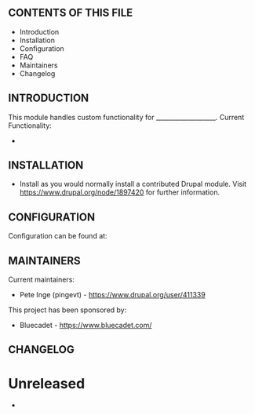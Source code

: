 CONTENTS OF THIS FILE
---------------------

 * Introduction
 * Installation
 * Configuration
 * FAQ
 * Maintainers
 * Changelog


INTRODUCTION
------------

This module handles custom functionality for ___________________.
Current Functionality:

 *


INSTALLATION
------------

 * Install as you would normally install a contributed Drupal module. Visit
   https://www.drupal.org/node/1897420 for further information.


CONFIGURATION
-------------

Configuration can be found at:


MAINTAINERS
-----------

Current maintainers:

 * Pete Inge (pingevt) - https://www.drupal.org/user/411339

This project has been sponsored by:

 * Bluecadet - https://www.bluecadet.com/


CHANGELOG
---------

# Unreleased

 -

